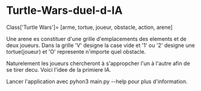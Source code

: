 # Turtle-Wars-duel-d-IA

Class['Turtle Wars']= [arme, tortue, joueur, obstacle, action, arene]

Une arene es constituer d'une grille d'emplacements des elements et de deux joueurs. Dans la grille 'V' designe la case vide et '1' ou  '2' designe une tortue(joueur) et  'O' represente n'importe quel obstacle.

Naturelement les joueurs chercheront à s'appropcher l'un à l'autre afin de se tirer decu. Voici l'idee de la primiere IA.

Lancer l'application avec pyhon3 main.py --help pour plus d'information.
